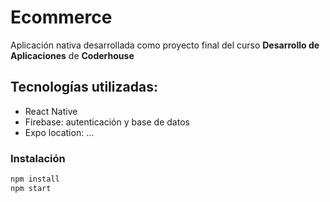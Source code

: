 # Ecommerce
Aplicación nativa desarrollada como proyecto final del curso **Desarrollo de Aplicaciones** de **Coderhouse**
## Tecnologías utilizadas:
* React Native
* Firebase: autenticación y base de datos
* Expo location: ...

### Instalación
```sh
npm install
npm start
